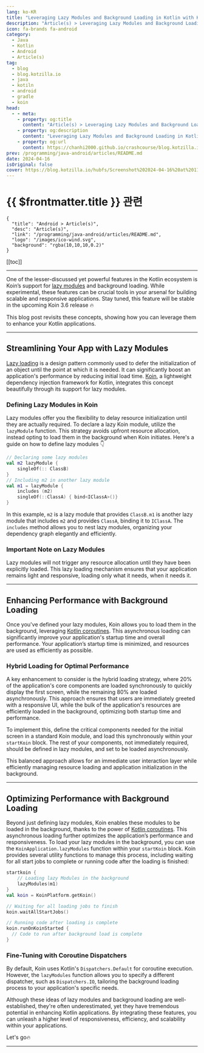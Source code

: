 ```yaml
---
lang: ko-KR
title: "Leveraging Lazy Modules and Background Loading in Kotlin with Koin"
description: "Article(s) > Leveraging Lazy Modules and Background Loading in Kotlin with Koin"
icon: fa-brands fa-android
category:
  - Java
  - Kotlin
  - Android
  - Article(s)
tag: 
  - blog
  - blog.kotzilla.io
  - java
  - kotiln
  - android
  - gradle
  - koin
head:
  - - meta:
    - property: og:title
      content: "Article(s) > Leveraging Lazy Modules and Background Loading in Kotlin with Koin"
    - property: og:description
      content: "Leveraging Lazy Modules and Background Loading in Kotlin with Koin"
    - property: og:url
      content: https://chanhi2000.github.io/crashcourse/blog.kotzilla.io/lazy-modules-in-kotlin-with-koin.html
prev: /programming/java-android/articles/README.md
date: 2024-04-16
isOriginal: false
cover: https://blog.kotzilla.io/hubfs/Screenshot%202024-04-16%20at%2011.59.30.png
---
```


# {{ $frontmatter.title }} 관련

```component VPCard
{
  "title": "Android > Article(s)",
  "desc": "Article(s)",
  "link": "/programming/java-android/articles/README.md",
  "logo": "/images/ico-wind.svg",
  "background": "rgba(10,10,10,0.2)"
}
```

[[toc]]

---

<SiteInfo
  name="Leveraging Lazy Modules and Background Loading in Kotlin with Koin"
  desc="Boost Kotlin apps with Koin's lazy modules and background loading to enhance performance and scalability, using asynchronous techniques for efficiency."
  url="https://blog.kotzilla.io/lazy-modules-in-kotlin-with-koin"
  logo="https://blog.kotzilla.io/hubfs/favicon.png"
  preview="https://blog.kotzilla.io/hubfs/Screenshot%202024-04-16%20at%2011.59.30.png"/>

One of the lesser-discussed yet powerful features in the Kotlin ecosystem is Koin’s support for [<FontIcon icon="fas fa-globe"/>lazy modules](https://insert-koin.io/docs/reference/koin-core/lazy-modules/#defining-lazy-modules-experimental) and background loading. While experimental, these features can be crucial tools in your arsenal for building scalable and responsive applications. Stay tuned, this feature will be stable in the upcoming Koin 3.6 release 🔥

This blog post revisits these concepts, showing how you can leverage them to enhance your Kotlin applications.

---

## Streamlining Your App with Lazy Modules

[<FontIcon icon="iconfont icon-kotlin"/>Lazy loading](https://kotlinlang.org/api/latest/jvm/stdlib/kotlin/lazy.html) is a design pattern commonly used to defer the initialization of an object until the point at which it is needed. It can significantly boost an application's performance by reducing initial load time. [<FontIcon icon="fas fa-globe"/>Koin](https://insert-koin.io/), a lightweight dependency injection framework for Kotlin, integrates this concept beautifully through its support for lazy modules.

### Defining Lazy Modules in Koin

Lazy modules offer you the flexibility to delay resource initialization until they are actually required. To declare a lazy Koin module, utilize the `lazyModule` function. This strategy avoids upfront resource allocation, instead opting to load them in the background when Koin initiates. Here's a guide on how to define lazy modules 👇

```kotlin
// Declaring some lazy modules
val m2 lazyModule {
    singleOf(:: ClassB)
}
// Including m2 in another lazy module
val m1 = lazyModule {
    includes (m2)
    singleOf(::ClassA) { bind<IClassA>()}
}
```

In this example, `m2` is a lazy module that provides `ClassB.m1` is another lazy module that includes `m2` and provides `ClassA`, binding it to `IClassA`. The `includes` method allows you to nest lazy modules, organizing your dependency graph elegantly and efficiently.

### Important Note on Lazy Modules

Lazy modules will not trigger any resource allocation until they have been explicitly loaded. This lazy loading mechanism ensures that your application remains light and responsive, loading only what it needs, when it needs it.

---

## Enhancing Performance with Background Loading

Once you've defined your lazy modules, Koin allows you to load them in the background, leveraging [<FontIcon icon="fas fa-globe"/>Kotlin coroutines](https://insert-koin.io/docs/reference/koin-core/lazy-modules#background-loading-with-kotlin-coroutines-experimental). This asynchronous loading can significantly improve your application's startup time and overall performance. Your application’s startup time is minimized, and resources are used as efficiently as possible.

### Hybrid Loading for Optimal Performance

A key enhancement to consider is the hybrid loading strategy, where 20% of the application's core components are loaded synchronously to quickly display the first screen, while the remaining 80% are loaded asynchronously. This approach ensures that users are immediately greeted with a responsive UI, while the bulk of the application's resources are efficiently loaded in the background, optimizing both startup time and performance.

To implement this, define the critical components needed for the initial screen in a standard Koin module, and load this synchronously within your `startKoin` block. The rest of your components, not immediately required, should be defined in lazy modules, and set to be loaded asynchronously.

This balanced approach allows for an immediate user interaction layer while efficiently managing resource loading and application initialization in the background.

---

## Optimizing Performance with Background Loading

Beyond just defining lazy modules, Koin enables these modules to be loaded in the background, thanks to the power of [<FontIcon icon="iconfont icon-kotlin"/>Kotlin coroutines](https://kotlinlang.org/docs/coroutines-overview.html). This asynchronous loading further optimizes the application’s performance and responsiveness. To load your lazy modules in the background, you can use the `KoinApplication.lazyModules` function within your `startKoin` block. Koin provides several utility functions to manage this process, including waiting for all start jobs to complete or running code after the loading is finished:

```kotlin
startkoin {
    // Loading lazy Modules in the background 
    lazyModules(m1)
}
val koin = KoinPlatform.getKoin()

// Waiting for all loading jobs to finish 
koin.waitAllStartJobs()

// Running code after loading is complete
koin.runOnKoinStarted {
  // Code to run after background load is complete
}
```

### Fine-Tuning with Coroutine Dispatchers

By default, Koin uses Kotlin's `Dispatchers.Default` for coroutine execution. However, the `lazyModules` function allows you to specify a different dispatcher, such as `Dispatchers.IO`, tailoring the background loading process to your application's specific needs.

Although these ideas of lazy modules and background loading are well-established, they're often underestimated, yet they have tremendous potential in enhancing Kotlin applications. By integrating these features, you can unleash a higher level of responsiveness, efficiency, and scalability within your applications.

Let's go🔥

---

<TagLinks />